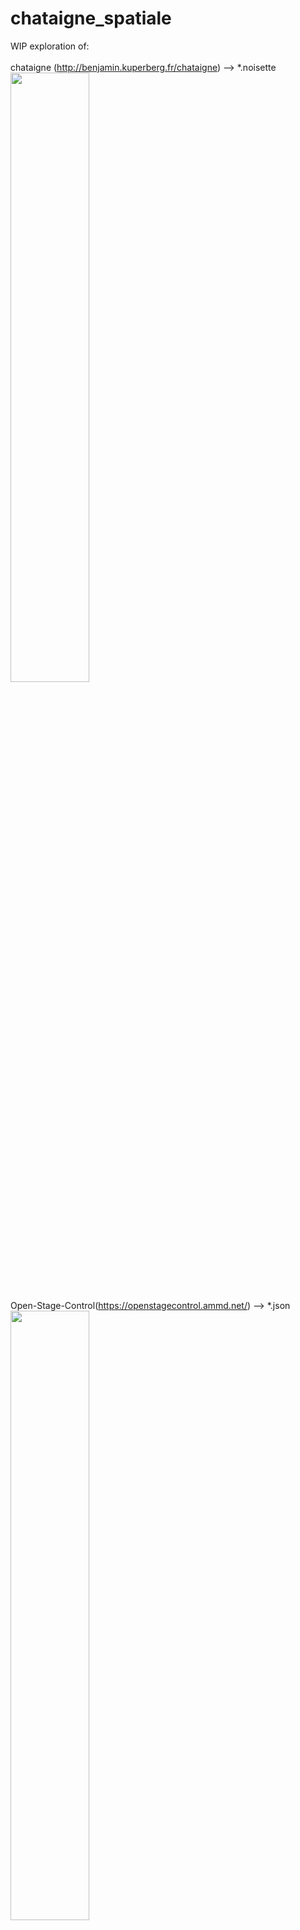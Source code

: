 
# chataigne_spatiale
 WIP exploration of:\
\
chataigne (http://benjamin.kuperberg.fr/chataigne) --> *.noisette\
<img src="https://user-images.githubusercontent.com/3625655/117028274-d8dd0980-acfd-11eb-8e5e-bdcc12b06e08.png" width="50%">


Open-Stage-Control(https://openstagecontrol.ammd.net/) --> *.json\
<img src="https://user-images.githubusercontent.com/3625655/117028384-f7db9b80-acfd-11eb-9fcb-54e41cc5e155.png" width="50%">


Blender(https://www.blender.org/) with AddRoutes(http://www.jpfep.net/pages/addroutes/) --> *.blend\
![old_blender-holophonix_animation](https://user-images.githubusercontent.com/3625655/117030296-c06dee80-acff-11eb-867e-792de90fc4b5.gif)
\
\
to control 3D positions/trajectories of objects (object-oriented audio) in live conditions\
with Holophonix audio processor (http://holophonix.xyz/) and its designer (http://holophonix.xyz/designer/).
